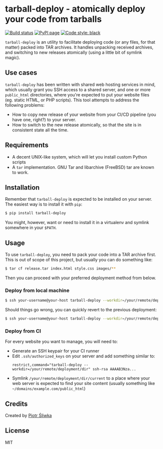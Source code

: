 tarball-deploy - atomically deploy your code from tarballs
==========================================================
[![Build status](https://travis-ci.org/psliwka/tarball-deploy.svg?branch=master)](https://travis-ci.org/psliwka/tarball-deploy)
[![PyPI page](https://img.shields.io/pypi/v/tarball-deploy.svg)](https://pypi.python.org/pypi/tarball-deploy/)
[![Code style: black](https://img.shields.io/badge/code%20style-black-000000.svg)](https://github.com/ambv/black)

`tarball-deploy` is an utility to facilitate deploying code (or any files, for
that matter) packed into TAR archives. It handles unpacking received archives,
and switching to new releases atomically (using a little bit of symlink magic).

Use cases
---------

`tarball-deploy` has been written with shared web hosting services in mind,
which usually grant you SSH access to a shared server, and one or more
`public_html` directories, where you're expected to put your website files (eg.
static HTML, or PHP scripts). This tool attempts to address the following
problems:
* How to copy new release of your website from your CI/CD pipeline (you have
  one, right?) to your server.
* How to switch to the new release atomically, so that the site is in
  consistent state all the time.

Requirements
------------

* A decent UNIX-like system, which will let you install custom Python scripts
* A `tar` implementation. GNU Tar and libarchive (FreeBSD) tar are known to
  work.

Installation
------------

Remember that `tarball-deploy` is expected to be installed on your server. The
easiest way is to install it with `pip`:
```sh
$ pip install tarball-deploy
```

You might, however, want or need to install it in a virtualenv and symlink
somewhere in your `$PATH`.

Usage
-----

To use `tarball-deploy`, you need to pack your code into a TAR archive first.
This is out of scope of this project, but usually you can do something like:
```sh
$ tar cf release.tar index.html style.css images/**
```

Then you can proceed with your preferred deployment method from below.

### Deploy from local machine
```sh
$ ssh your-username@your-host tarball-deploy --workdir=/your/remote/deployment/dir < release.tar
```
Should things go wrong, you can quickly revert to the previous deployment:
```sh
$ ssh your-username@your-host tarball-deploy --workdir=/your/remote/deployment/dir --rollback
```

### Deploy from CI
For every website you want to manage, you will need to:
* Generate an SSH keypair for your CI runner
* Edit `.ssh/authorized_keys` on your server and add something similar to:
  ```
  restrict,command="tarball-deploy --workdir=/your/remote/deployment/dir" ssh-rsa AAAAB3Nza...
  ```
* Symlink `/your/remote/deployment/dir/current` to a place where your web
  server is expected to find your site content (usually something like
  `~/domains/example.com/public_html`)


Credits
-------

Created by [Piotr Śliwka](https://github.com/psliwka)

License
-------

MIT
